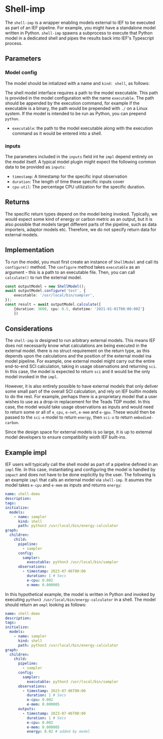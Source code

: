 # Shell-imp

The `shell-imp` is a wrapper enabling models external to IEF to be executed as part of an IEF pipeline. For example, you might have a standalone model written in Python. `shell-imp` spawns a subprocess to execute that Python model in a dedicated shell and pipes the results back into IEF's Typescript process.

## Parameters
### Model config
The model should be intialized with a name and `kind: shell`, as follows:

The shell model interface requires a path to the model executable. This path is provided in the model configuration with the name `executable`. The path should be appended by the execution command, for example if the executable is a binary, the path would be prepended with `./` on a Linux system. If the model is intended to be run as Python, you can prepend `python`.

- `executable`: the path to the model executable along with the execution command as it would be entered into a shell.

### inputs
The parameters included in the `inputs` field int he `impl` depend entirely on the model itself. A typical model plugin might expect the following common data to be provided as `inputs`: 
- `timestamp`: A timestamp for the specific input observation
- `duration`: The length of time these specific inputs cover
- `cpu-util`: The percentage CPU utilization for the specific duration.

## Returns

The specific return types depend on the model being invoked. Typically, we would expect some kind of energy or carbon metric as an output, but it is also possible that models target different parts of the pipeline, such as data importers, adaptor models etc. Therefore, we do not specify return data for external models.

## Implementation

To run the model, you must first create an instance of `ShellModel` and call its `configure()` method. The `configure` method takes `executable` as an argument - this is a path to an executable file. Then, you can call `calculate()` to run the external model.

```typescript
const outputModel = new ShellModel();
await outputModel.configure('test', {
    executable: '/usr/local/bin/sampler',
});
const result = await outputModel.calculate([
    {duration: 3600, cpu: 0.5, datetime: '2021-01-01T00:00:00Z'}
    ])
```

## Considerations

The `shell-imp` is designed to run arbitrary external models. This means IEF does not necessarily know what calculations are being executed in the external model. there is no struct requirement on the return type, as this depends upon the calculations and the position of the external model ina  model pipeline. For example, one external model might carry out the entire end-to-end SCI calculation, taking in usage observations and returning `sci`. In this case, the model is expected to return `sci` and it would be the only model invoked in the `impl`. 

However, it is also entirely possible to have external models that only deliver some small part of the overall SCI calculation, and rely on IEF builtin models to do the rest. For example, perhaps there is a proprietary model that a user wishes to use as a drop-in replacement for the Teads TDP model. In this case, the model would take usage observations as inputs and would need to return some or all of `e_cpu`, `e-net`, `e-mem` and `e-gpu`. These would then be passed to the `sci-e` model to return `energy`, then `sci-o` to return `embodied-carbon`.

Since the design space for external models is so large, it is up to external model developers to ensure compatibility wioth IEF built-ins.

## Example impl

IEF users will typically call the shell model as part of a pipeline defined in an `impl` file. In this case, instantiating and configuring the model is handled by `impact` and does not have to be done explicitly by the user. The following is an example `impl` that calls an external model via `shell-imp`. It asumes the model takes `e-cpu` and `e-mem` as inputs and returns `energy`:

```yaml
name: shell-demo
description:
tags:
initialize:
  models:
    - name: sampler
      kind: shell
      path: python3 /usr/local/bin/energy-calculator
graph:
  children:
    child:
      pipeline:
        - sampler
      config:
        sampler:
          executable: python3 /usr/local/bin/sampler
      observations:
        - timestamp: 2023-07-06T00:00
          duration: 1 # Secs
          e-cpu: 0.002
          e-mem: 0.000005

```

In this hypothetical example, the model is written in Python and invoked by executing `python3 /usr/local/bin/energy-calculator` in a shell.
The model should return an `ompl` looking as follows:

```yaml
name: shell-demo
description:
tags:
initialize:
  models:
    - name: sampler
      kind: shell
      path: python3 /usr/local/bin/energy-calculator
graph:
  children:
    child:
      pipeline:
        - sampler
      config:
        sampler:
          executable: python3 /usr/local/bin/sampler
      observations:
        - timestamp: 2023-07-06T00:00
          duration: 1 # Secs
          e-cpu: 0.002
          e-mem: 0.000005
      outputs:
        - timestamp: 2023-07-06T00:00
          duration: 1 # Secs
          e-cpu: 0.002
          e-mem: 0.000005
          energy: 0.02 # added by model
```